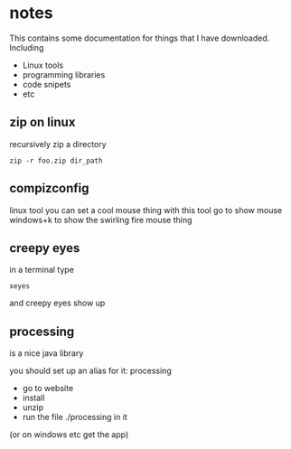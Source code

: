 # notes
This contains some documentation for things that I have downloaded. 
Including
 * Linux tools
 * programming libraries
 * code snipets
 * etc

## zip on linux
recursively zip a directory
```
zip -r foo.zip dir_path
```

## compizconfig
linux tool 
you can set a cool mouse thing with this tool 
go to show mouse
windows+k to show the swirling fire mouse thing

## creepy eyes
in a terminal type
```
xeyes
```
and creepy eyes show up

## processing
is a nice java library

you should set up an alias for it:
processing

* go to website 
* install
* unzip
* run the file ./processing in it

(or on windows etc get the app)


